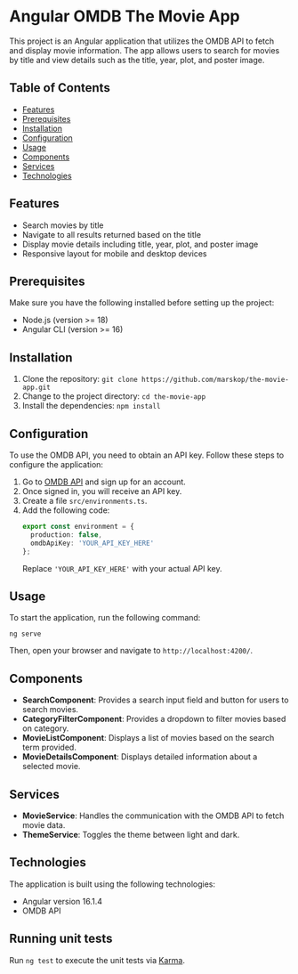 # Angular OMDB The Movie App

This project is an Angular application that utilizes the OMDB API to fetch and display movie information. The app allows users to search for movies by title and view details such as the title, year, plot, and poster image.

## Table of Contents
- [Features](#features)
- [Prerequisites](#prerequisites)
- [Installation](#installation)
- [Configuration](#configuration)
- [Usage](#usage)
- [Components](#components)
- [Services](#services)
- [Technologies](#technologies)

## Features
- Search movies by title
- Navigate to all results returned based on the title  
- Display movie details including title, year, plot, and poster image
- Responsive layout for mobile and desktop devices

## Prerequisites
Make sure you have the following installed before setting up the project:
- Node.js (version >= 18)
- Angular CLI (version >= 16)

## Installation
1. Clone the repository: `git clone https://github.com/marskop/the-movie-app.git`
2. Change to the project directory: `cd the-movie-app`
3. Install the dependencies: `npm install`

## Configuration
To use the OMDB API, you need to obtain an API key. Follow these steps to configure the application:
1. Go to [OMDB API](http://www.omdbapi.com/) and sign up for an account.
2. Once signed in, you will receive an API key.
3. Create a file `src/environments.ts`.
4. Add the following code:
   ```typescript
   export const environment = {
     production: false,
     omdbApiKey: 'YOUR_API_KEY_HERE'
   };
   ```
   Replace `'YOUR_API_KEY_HERE'` with your actual API key.

## Usage
To start the application, run the following command:
```
ng serve
```
Then, open your browser and navigate to `http://localhost:4200/`.

## Components
- **SearchComponent**: Provides a search input field and button for users to search movies.
- **CategoryFilterComponent**: Provides a dropdown to filter movies based on category.
- **MovieListComponent**: Displays a list of movies based on the search term provided.
- **MovieDetailsComponent**: Displays detailed information about a selected movie.

## Services
- **MovieService**: Handles the communication with the OMDB API to fetch movie data.
- **ThemeService**: Toggles the theme between light and dark.

## Technologies
The application is built using the following technologies:
- Angular version 16.1.4
- OMDB API

## Running unit tests

Run `ng test` to execute the unit tests via [Karma](https://karma-runner.github.io).